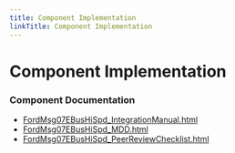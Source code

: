 ```yaml
---
title: Component Implementation
linkTitle: Component Implementation
---
```


# Component Implementation
### Component Documentation

- [FordMsg07EBusHiSpd_IntegrationManual.html](doc/FordMsg07EBusHiSpd_IntegrationManual.html)
- [FordMsg07EBusHiSpd_MDD.html](doc/FordMsg07EBusHiSpd_MDD.html)
- [FordMsg07EBusHiSpd_PeerReviewChecklist.html](doc/FordMsg07EBusHiSpd_PeerReviewChecklist.html)

